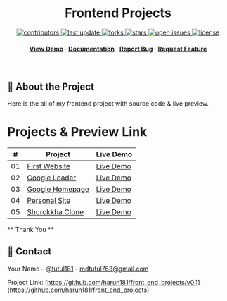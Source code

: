 <div align="center">
  <h1>Frontend Projects</h1>

<!-- Badges -->
<p>
  <a href="https://github.com/harun181/front_end_projects/graphs/contributors">
    <img src="https://img.shields.io/github/contributors/Louis3797/awesome-readme-template" alt="contributors" />
  </a>
  <a href="https://github.com/harun181/front_end_projects/graphs/commit-activity">
    <img src="https://img.shields.io/github/last-commit/Louis3797/awesome-readme-template" alt="last update" />
  </a>
  <a href="https://github.com/harun181/front_end_projects/network/members">
    <img src="https://img.shields.io/github/forks/Louis3797/awesome-readme-template" alt="forks" />
  </a>
  <a href="https://github.com/harun181/front_end_projects/stargazers">
    <img src="https://img.shields.io/github/stars/Louis3797/awesome-readme-template" alt="stars" />
  </a>
  <a href="https://github.com/harun181/front_end_projects/issues/">
    <img src="https://img.shields.io/github/issues/Louis3797/awesome-readme-template" alt="open issues" />
  </a>
  <a href="https://github.com/harun181/front_end_projects/blob/master/LICENSE">
    <img src="https://img.shields.io/github/license/Louis3797/awesome-readme-template.svg" alt="license" />
  </a>
</p>

<h4>
    <a href="https://github.com/harun181/front_end_projects/">View Demo</a>
  <span> · </span>
    <a href="https://github.com/harun181/front_end_projects/">Documentation</a>
  <span> · </span>
    <a href="https://github.com/harun181/front_end_projects/issues/">Report Bug</a>
  <span> · </span>
    <a href="https://github.com/harun181/front_end_projects/issues/">Request Feature</a>
  </h4>
</div>

<br />

<!-- About the Project Details -->

## :star2: About the Project

Here is the all of my frontend project with source code & live preview.

# Projects & Preview Link

|  #  | Project                                                                                                   | Live Demo                                                                                           |
| :-: | --------------------------------------------------------------------------------------------------------- | --------------------------------------------------------------------------------------------------- |
| 01  | [First Website](https://github.com/harun181/front_end_projects/tree/main/01.%20first-website)             | [Live Demo](https://harun181.github.io/front_end_projects/01.%20first-website/index.html)           |
| 02  | [Google Loader](https://github.com/harun181/front_end_projects/tree/main/02.%20google-loader)             | [Live Demo](https://harun181.github.io/front_end_projects/02.%20google-loader/index.html)           |
| 03  | [Google Homepage](https://github.com/harun181/front_end_projects/tree/main/03.%20google-homepage)         | [Live Demo](https://harun181.github.io/front_end_projects/03.%20google-homepage/index.html)         |
| 04  | [Personal Site](https://github.com/harun181/front_end_projects/tree/main/04.%20personal-site)             | [Live Demo](https://harun181.github.io/front_end_projects/04.%20personal-site/index.html)           |
| 05  | [Shurokkha Clone](https://github.com/harun181/front_end_projects/tree/main/05.%20shurokkha-vaccine-clone) | [Live Demo](https://harun181.github.io/front_end_projects/05.%20shurokkha-vaccine-clone/index.html) |

** Thank You **

<!-- Contact -->

## :handshake: Contact

Your Name - [@tutul181](https://twitter.com/tutul181) - mdtutul763@gmail.com

Project Link: [https://github.com/harun181/front_end_projects/v0.1](https://github.com/harun181/front_end_projects)
